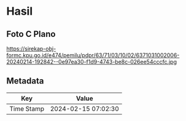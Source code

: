 # Hasil

## Foto C Plano

https://sirekap-obj-formc.kpu.go.id/e474/pemilu/pdpr/63/71/03/10/02/6371031002006-20240214-192842--0e97ea30-f1d9-4743-be8c-026ee54cccfc.jpg


## Metadata

| Key        | Value               |
| ---------- | ------------------- |
| Time Stamp | 2024-02-15 07:02:30 |



